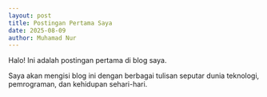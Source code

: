 ```yaml
---
layout: post
title: Postingan Pertama Saya
date: 2025-08-09
author: Muhamad Nur
---
```

Halo! Ini adalah postingan pertama di blog saya.

Saya akan mengisi blog ini dengan berbagai tulisan seputar
dunia teknologi, pemrograman, dan kehidupan sehari-hari.
